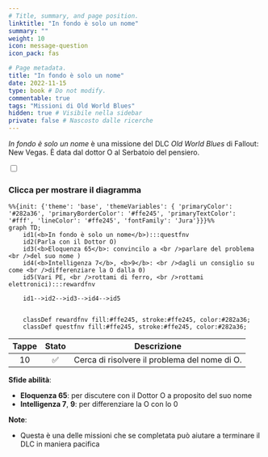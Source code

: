 ```yaml
---
# Title, summary, and page position.
linktitle: "In fondo è solo un nome" 
summary: ""
weight: 10
icon: message-question
icon_pack: fas

# Page metadata.
title: "In fondo è solo un nome"
date: 2022-11-15
type: book # Do not modify.
commentable: true
tags: "Missioni di Old World Blues"
hidden: true # Visibile nella sidebar
private: false # Nascosto dalle ricerche
---
```


<div class="fnv">


*In fondo è solo un nome* è una missione del DLC *Old World Blues* di Fallout: New Vegas. È data dal dottor O al Serbatoio del pensiero.


<section class="chart-collapse">
<input type="checkbox" name="collapse2" id="handle2">
<h3 class="handle">
<label for="handle2">Clicca per mostrare il diagramma</label>
</h3>
<div class="content">

```mermaid
%%{init: {'theme': 'base', 'themeVariables': { 'primaryColor': '#282a36', 'primaryBorderColor': '#ffe245', 'primaryTextColor': '#fff', 'lineColor': '#ffe245', 'fontFamily': 'Jura'}}}%%
graph TD;
    id1(<b>In fondo è solo un nome</b>):::questfnv
    id2(Parla con il Dottor O)
    id3(<b>Eloquenza 65</b>: convincilo a <br />parlare del problema <br />del suo nome )
    id4(<b>Intelligenza 7</b>, <b>9</b>: <br />dagli un consiglio su come <br />differenziare la O dalla 0)
    id5(Vari PE, <br />rottami di ferro, <br />rottami elettronici):::rewardfnv

    id1-->id2-->id3-->id4-->id5
    
    
    classDef rewardfnv fill:#ffe245, stroke:#ffe245, color:#282a36;
    classDef questfnv fill:#ffe245, stroke:#ffe245, color:#282a36;
```

</div>
</section>

| Tappe |       Stato        | Descrizione |
|:-----:|:------------------:| ----------- |
|                           10                          | :white_check_mark: | Cerca di risolvere il problema del nome di O.                                                                                                                               |



**Sfide abilità**:
- **Eloquenza 65**: per discutere con il Dottor O a proposito del suo nome
- **Intelligenza 7**, **9**: per differenziare la O con lo 0



**Note**:
- Questa è una delle missioni che se completata può aiutare a terminare il DLC in maniera pacifica


</div>


